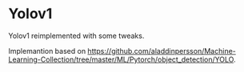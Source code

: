 # Yolov1
Yolov1 reimplemented with some tweaks.

Implemantion based on https://github.com/aladdinpersson/Machine-Learning-Collection/tree/master/ML/Pytorch/object_detection/YOLO.
